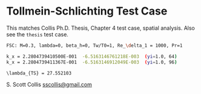 # Tollmein-Schlichting Test Case

This matches Collis Ph.D. Thesis, Chapter 4 test case, spatial analysis.
Also see the `thesis` test case.

```bash
FSC: M=0.3, lambda=0, beta_h=0, Tw/T0=1, Re_\delta_1 = 1000, Pr=1

k_x = 2.2804739410500E-001  -6.5163146761218E-003  (yi=1.0, 64)
k_x = 2.2804739411367E-001  -6.5163146912049E-003  (yi=1.0, 96)

\lambda_{TS} = 27.552103
```

S. Scott Collis
sscollis@gmail.com
